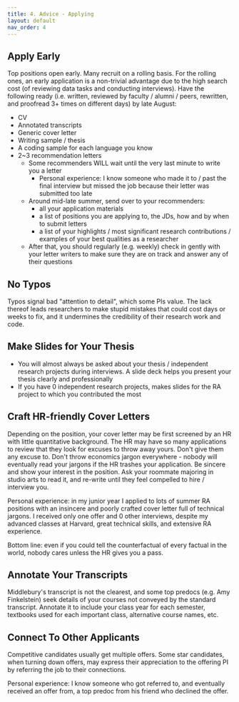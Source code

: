 ```yaml
---
title: 4. Advice - Applying
layout: default
nav_order: 4
---
```


## Apply Early
Top positions open early. Many recruit on a rolling basis. For the rolling ones, an early application is a non-trivial advantage due to the high search cost (of reviewing data tasks and conducting interviews). Have the following ready (i.e. written, reviewed by faculty / alumni / peers, rewritten, and proofread 3+ times on different days) by late August: 
- CV
- Annotated transcripts
- Generic cover letter
- Writing sample / thesis
- A coding sample for each language you know
- 2~3 recommendation letters
  - Some recommenders WILL wait until the very last minute to write you a letter
    - Personal experience: I know someone who made it to / past the final interview but missed the job because their letter was submitted too late
  - Around mid-late summer, send over to your recommenders:
    - all your application materials 
    - a list of positions you are applying to, the JDs, how and by when to submit letters
    - a list of your highlights / most significant research contributions / examples of your best qualities as a researcher 
  - After that, you should regularly (e.g. weekly) check in gently with your letter writers to make sure they are on track and answer any of their questions

## No Typos
Typos signal bad "attention to detail", which some PIs value. The lack thereof leads researchers to make stupid mistakes that could cost days or weeks to fix, and it undermines the credibility of their research work and code. 

## Make Slides for Your Thesis
- You will almost always be asked about your thesis / independent research projects during interviews. A slide deck helps you present your thesis clearly and professionally
- If you have 0 independent research projects, makes slides for the RA project to which you contributed the most

## Craft HR-friendly Cover Letters
Depending on the position, your cover letter may be first screened by an HR with little quantitative background. The HR may have so many applications to review that they look for excuses to throw away yours. Don't give them any excuse to. Don't throw economics jargon everywhere - nobody will eventually read your jargons if the HR trashes your application. Be sincere and show your interest in the position. Ask your roommate majoring in studio arts to read it, and re-write until they feel compelled to hire / interview you.

Personal experience: in my junior year I applied to lots of summer RA positions with an insincere and poorly crafted cover letter full of technical jargons. I received only one offer and 0 other interviews, despite my advanced classes at Harvard, great technical skills, and extensive RA experience.

Bottom line: even if you could tell the counterfactual of every factual in the world, nobody cares unless the HR gives you a pass.

## Annotate Your Transcripts
Middlebury's transcript is not the clearest, and some top predocs (e.g. Amy Finkelstein) seek details of your courses not conveyed by the standard transcript. Annotate it to include your class year for each semester, textbooks used for each important class, alternative course names, etc. 

## Connect To Other Applicants
Competitive candidates usually get multiple offers. Some star candidates, when turning down offers, may express their appreciation to the offering PI by referring the job to their connections.

Personal experience: I know someone who got referred to, and eventually received an offer from, a top predoc from his friend who declined the offer. 


[Just the Docs]: https://just-the-docs.github.io/just-the-docs/
[GitHub Pages]: https://docs.github.com/en/pages
[README]: https://github.com/just-the-docs/just-the-docs-template/blob/main/README.md
[Jekyll]: https://jekyllrb.com
[GitHub Pages / Actions workflow]: https://github.blog/changelog/2022-07-27-github-pages-custom-github-actions-workflows-beta/
[use this template]: https://github.com/just-the-docs/just-the-docs-template/generate
